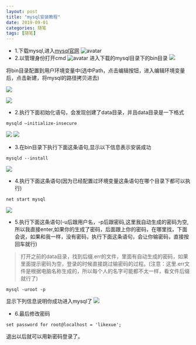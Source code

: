 ```yaml
---
layout: post
title: "mysql安装教程"
date: 2019-09-01
categories: 随笔
tags: [随笔]
---
```


+ 1.下载mysql,进入[mysql官网](https://dev.mysql.com/downloads/mysql/)
![avatar](https://upload-images.jianshu.io/upload_images/14088173-ebf83b0c93191145.png)
+ 2.以管理身份打开cmd
![avatar](https://upload-images.jianshu.io/upload_images/14088173-65ec8c70f4d784a3.png)
进入下载的mysql目录下的bin目录
![](https://upload-images.jianshu.io/upload_images/14088173-773554636f673fb3.PNG)

将bin目录配置到用户环境变量中(选中Path，点击编辑按钮，进入编辑环境变量后，点击新建，将mysql的路径拷贝进去)

![](https://upload-images.jianshu.io/upload_images/14088173-4432e46efa87a7a1.PNG)

![](https://upload-images.jianshu.io/upload_images/14088173-b78f38697b5685ca.PNG)

+ 2.执行下面初始化语句，会发现创建了data目录，并且data目录是一下格式
```
mysqld –initialize-insecure
```
![](https://upload-images.jianshu.io/upload_images/14088173-d5b9d243018b6aa7.PNG)
![](https://upload-images.jianshu.io/upload_images/14088173-555acb84c7224276.PNG)
+ 3.在bin目录下执行下面这条语句,显示以下信息表示安装成功
```
mysqld --install
```
![](https://upload-images.jianshu.io/upload_images/14088173-fbeaaaa33664f831.PNG)

+ 4.执行下面这条语句(因为已经配置过环境变量这条语句在哪个目录下都可以执行)
```
net start mysql
```
![](https://upload-images.jianshu.io/upload_images/14088173-0695586fa4c736e7.PNG)
+ 5.执行下面这条语句(-u后跟用户名，-p后跟密码,这里我自动生成的密码为空,所以我直接enter,如果你的生成了密码，后面跟上你的密码，在哪里找，下面会说，如果和我一样，没有密码，执行下面这条语句，会让你输密码，直接按回车就行)
>打开之前的data目录，找到后缀.err的文件，里面有自动生成的密码，如果里面提示密码为空，登录的时候直接跳过输密码的过程。(注意：这里.err文件是根据电脑名称生成的，所以每个人的名字可能都不太一样，看文件后缀就行了)
```
mysql -uroot -p
```
显示下列信息说明你成功进入mysql了
![](https://upload-images.jianshu.io/upload_images/14088173-410aa788c940a3de.PNG)
+ 6.最后修改密码
```
set password for root@localhost = 'likexue';
```
退出以后就可以用新密码登录了。


